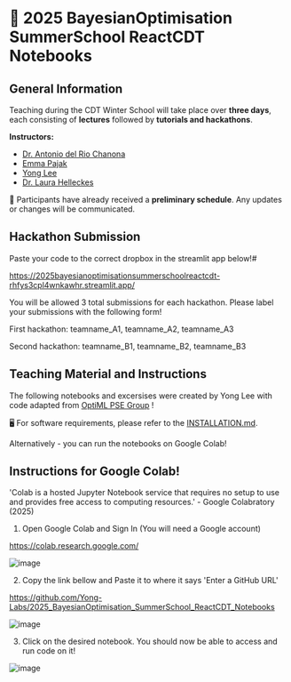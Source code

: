 # 🎉 2025 BayesianOptimisation SummerSchool ReactCDT Notebooks

## General Information  
Teaching during the CDT Winter School will take place over **three days**, each consisting of **lectures** followed by **tutorials and hackathons**.  

**Instructors:**  
- [Dr. Antonio del Rio Chanona](https://www.optimlpse.co.uk/author/dr.-ehecatl-antonio-del-rio-chanona/)  
- [Emma Pajak](https://www.optimlpse.co.uk/author/emma-pajak/)
- [Yong Lee](https://www.optimlpse.co.uk/author/yong-lee/)  
- [Dr. Laura Helleckes](https://www.optimlpse.co.uk/author/laura-helleckes/)  

📅 Participants have already received a **preliminary schedule**. Any updates or changes will be communicated.   

## Hackathon Submission
Paste your code to the correct dropbox in the streamlit app below!#

https://2025bayesianoptimisationsummerschoolreactcdt-rhfys3cpl4wnkawhr.streamlit.app/

You will be allowed 3 total submissions for each hackathon. Please label your submissions with the following form! 

First hackathon: teamname_A1, teamname_A2, teamname_A3

Second hackathon: teamname_B1, teamname_B2, teamname_B3

## Teaching Material and Instructions  
The following notebooks and excersises were created by Yong Lee with code adapted from [OptiML PSE Group](https://github.com/OptiMaL-PSE-Lab) !

🖥️ For software requirements, please refer to the [INSTALLATION.md](./INSTALLATION.md). 

Alternatively - you can run the notebooks on Google Colab!

## Instructions for Google Colab! 
'Colab is a hosted Jupyter Notebook service that requires no setup to use and provides free access to computing resources.' - Google Colabratory (2025)

1. Open Google Colab and Sign In (You will need a Google account)

https://colab.research.google.com/

![image](https://github.com/user-attachments/assets/92703f5d-5b00-4f8d-b523-5716caea1625)

2. Copy the link bellow and Paste it to where it says 'Enter a GitHub URL'

https://github.com/Yong-Labs/2025_BayesianOptimisation_SummerSchool_ReactCDT_Notebooks

![image](https://github.com/user-attachments/assets/416100d6-634f-4e6f-b60e-668e1d705f9a)

3. Click on the desired notebook. You should now be able to access and run code on it!

![image](https://github.com/user-attachments/assets/cc9c531c-32c7-4cf6-a333-4643587a0a5e)


